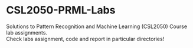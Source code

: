 # CSL2050-PRML-Labs
Solutions to Pattern Recognition and Machine Learning (CSL2050) Course lab assignments.
<br/>
Check labs assignment, code and report in particular directories!
